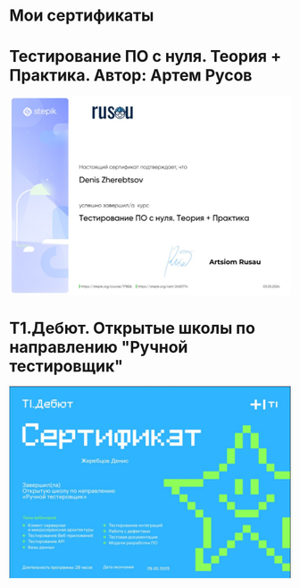 # Мои сертификаты

# Тестирование ПО с нуля. Теория + Практика. Автор: Артем Русов
![Сертификат Курс Русова](cetificate_Stepik_Rusov.jpg)

# T1.Дебют. Открытые школы по направлению "Ручной тестировщик"
![Сертификат T1](certificate_T1.jpg)
